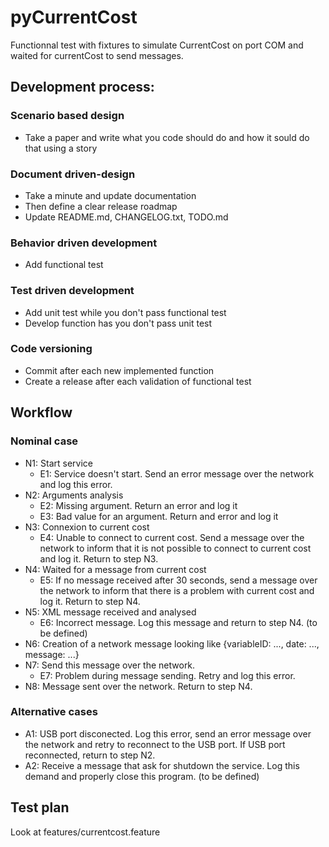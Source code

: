 # pyCurrentCost

Functionnal test with fixtures to simulate CurrentCost on port COM and waited for currentCost to send messages.

## Development process:

### Scenario based design

* Take a paper and write what you code should do and how it sould do that using a story

### Document driven-design

* Take a minute and update documentation
* Then define a clear release roadmap 
* Update README.md, CHANGELOG.txt, TODO.md

### Behavior driven development

* Add functional test

### Test driven development

* Add unit test while you don't pass functional test
* Develop function has you don't pass unit test

### Code versioning

* Commit after each new implemented function
* Create a release after each validation of functional test

## Workflow

### Nominal case

* N1: Start service
    * E1: Service doesn't start. Send an error message over the network and log this error.
* N2: Arguments analysis
    * E2: Missing argument. Return an error and log it
    * E3: Bad value for an argument. Return and error and log it
* N3: Connexion to current cost
    * E4: Unable to connect to current cost. Send a message over the network to inform that it is not possible to connect to current cost and log it. Return to step N3.
* N4: Waited for a message from current cost
    * E5: If no message received after 30 seconds, send a message over the network to inform that there is a problem with current cost and log it. Return to step N4.
* N5: XML message received and analysed
    * E6: Incorrect message. Log this message and return to step N4. (to be defined)
* N6: Creation of a network message looking like {variableID: ..., date: ..., message: ...}
* N7: Send this message over the network.
    * E7: Problem during message sending. Retry and log this error.
* N8: Message sent over the network. Return to step N4.

### Alternative cases

* A1: USB port disconected. Log this error, send an error message over the network and retry to reconnect to the USB port. If USB port reconnected, return to step N2.
* A2: Receive a message that ask for shutdown the service. Log this demand and properly close this program. (to be defined)

## Test plan

Look at features/currentcost.feature
